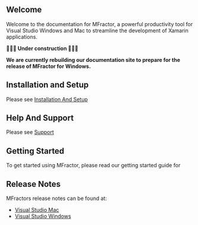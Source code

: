 ## Welcome

Welcome to the documentation for MFractor, a powerful productivity tool for Visual Studio Windows and Mac to streamline the development of Xamarin applications.

**🔨🔨🔨 Under construction 🔨🔨🔨**

**We are currently rebuilding our documentation site to prepare for the release of MFractor for Windows.**

## Installation and Setup

Please see [Installation And Setup](/installation-and-setup)

## Help And Support

Please see [Support](/support)

## Getting Started

To get started using MFractor, please read our getting started guide for

## Release Notes

MFractors release notes can be found at:

 * [Visual Studio Mac](/release-notes/mac/current)
 * [Visual Studio Windows](/release-notes/windows/current)
